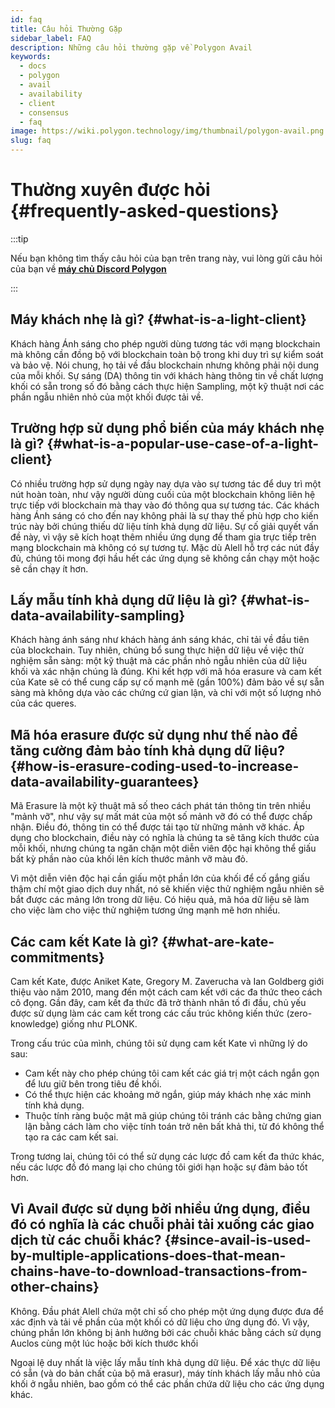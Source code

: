 ```yaml
---
id: faq
title: Câu hỏi Thường Gặp
sidebar_label: FAQ
description: Những câu hỏi thường gặp về Polygon Avail
keywords:
  - docs
  - polygon
  - avail
  - availability
  - client
  - consensus
  - faq
image: https://wiki.polygon.technology/img/thumbnail/polygon-avail.png
slug: faq
---
```


# Thường xuyên được hỏi {#frequently-asked-questions}

:::tip

Nếu bạn không tìm thấy câu hỏi của bạn trên trang này, vui lòng gửi câu hỏi của bạn về **[<ins>máy chủ Discord Polygon</ins>](https://discord.gg/jXbK2DDeNt)**

:::

## Máy khách nhẹ là gì? {#what-is-a-light-client}

Khách hàng Ánh sáng cho phép người dùng tương tác với mạng blockchain mà không cần đồng bộ với blockchain toàn bộ trong khi duy trì sự kiểm soát và bảo vệ. Nói chung, họ tải về đầu blockchain nhưng không phải nội dung của mỗi khối. Sự sáng (DA) thông tin với khách hàng thông tin về chất lượng khối có sẵn trong số đó bằng cách thực hiện Sampling, một kỹ thuật nơi các phần ngẫu nhiên nhỏ của một khối được tải về.

## Trường hợp sử dụng phổ biến của máy khách nhẹ là gì? {#what-is-a-popular-use-case-of-a-light-client}

Có nhiều trường hợp sử dụng ngày nay dựa vào sự tương tác để duy trì một nút hoàn toàn, như vậy người dùng cuối của một blockchain không liên hệ trực tiếp với blockchain mà thay vào đó thông qua sự tương tác. Các khách hàng Ánh sáng có cho đến nay không phải là sự thay thế phù hợp cho kiến trúc này bởi chúng thiếu dữ liệu tính khả dụng dữ liệu. Sự cố giải quyết vấn đề này, vì vậy sẽ kích hoạt thêm nhiều ứng dụng để tham gia trực tiếp trên mạng blockchain mà không có sự tương tự. Mặc dù Alell hỗ trợ các nút đầy đủ, chúng tôi mong đợi hầu hết các ứng dụng sẽ không cần chạy một hoặc sẽ cần chạy ít hơn.

## Lấy mẫu tính khả dụng dữ liệu là gì? {#what-is-data-availability-sampling}

Khách hàng ánh sáng như khách hàng ánh sáng khác, chỉ tải về đầu tiên của blockchain. Tuy nhiên, chúng bổ sung thực hiện dữ liệu về việc thử nghiệm sẵn sàng: một kỹ thuật mà các phần nhỏ ngẫu nhiên của dữ liệu khối và xác nhận chúng là đúng. Khi kết hợp với mã hóa erasure và cam kết của Kate sẽ có thể cung cấp sự cố mạnh mẽ (gần 100%) đảm bảo về sự sẵn sàng mà không dựa vào các chứng cứ gian lận, và chỉ với một số lượng nhỏ của các queres.

## Mã hóa erasure được sử dụng như thế nào để tăng cường đảm bảo tính khả dụng dữ liệu? {#how-is-erasure-coding-used-to-increase-data-availability-guarantees}

Mã Erasure là một kỹ thuật mã số theo cách phát tán thông tin trên nhiều "mảnh vỡ", như vậy sự mất mát của một số mảnh vỡ đó có thể được chấp nhận. Điều đó, thông tin có thể được tái tạo từ những mảnh vỡ khác. Áp dụng cho blockchain, điều này có nghĩa là chúng ta sẽ tăng kích thước của mỗi khối, nhưng chúng ta ngăn chặn một diễn viên độc hại không thể giấu bất kỳ phần nào của khối lên kích thước mảnh vỡ màu đỏ.

Vì một diễn viên độc hại cần giấu một phần lớn của khối để cố gắng giấu thậm chí một giao dịch duy nhất, nó sẽ khiến việc thử nghiệm ngẫu nhiên sẽ bắt được các mảng lớn trong dữ liệu. Có hiệu quả, mã hóa dữ liệu sẽ làm cho việc làm cho việc thử nghiệm tương ứng mạnh mẽ hơn nhiều.

## Các cam kết Kate là gì? {#what-are-kate-commitments}

Cam kết Kate, được Aniket Kate, Gregory M. Zaverucha và Ian Goldberg giới thiệu vào năm 2010, mang đến
một cách cam kết với các đa thức theo cách cô đọng. Gần đây, cam kết đa thức đã trở thành nhân tố đi đầu,
chủ yếu được sử dụng làm các cam kết trong các cấu trúc không kiến thức (zero-knowledge) giống như PLONK.

Trong cấu trúc của mình, chúng tôi sử dụng cam kết Kate vì những lý do sau:

- Cam kết này cho phép chúng tôi cam kết các giá trị một cách ngắn gọn để lưu giữ bên trong tiêu đề khối.
- Có thể thực hiện các khoảng mở ngắn, giúp máy khách nhẹ xác minh tính khả dụng.
- Thuộc tính ràng buộc mật mã giúp chúng tôi tránh các bằng chứng gian lận bằng cách làm cho việc tính toán trở nên bất khả thi,
từ đó không thể tạo ra các cam kết sai.

Trong tương lai, chúng tôi có thể sử dụng các lược đồ cam kết đa thức khác, nếu các lược đồ đó mang lại cho chúng tôi giới hạn hoặc sự đảm bảo tốt hơn.

## Vì Avail được sử dụng bởi nhiều ứng dụng, điều đó có nghĩa là các chuỗi phải tải xuống các giao dịch từ các chuỗi khác? {#since-avail-is-used-by-multiple-applications-does-that-mean-chains-have-to-download-transactions-from-other-chains}

Không. Đầu phát Alell chứa một chỉ số cho phép một ứng dụng được đưa để xác định và tải về phần của một khối có dữ liệu cho ứng dụng đó. Vì vậy, chúng phần lớn không bị ảnh hưởng bởi các chuỗi khác bằng cách sử dụng Auclos cùng một lúc hoặc bởi kích thước khối

Ngoại lệ duy nhất là việc lấy mẫu tính khả dụng dữ liệu. Để xác thực dữ liệu có sẵn (và do bản chất của bộ mã erasur), máy tính khách lấy mẫu nhỏ của khối ở ngẫu nhiên, bao gồm có thể các phần chứa dữ liệu cho các ứng dụng khác.
